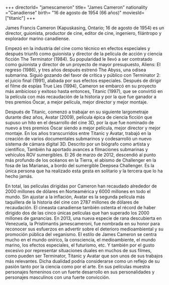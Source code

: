 +++
directorId= "jamescameron"
title= "James Cameron"
nationality ="Canadiense"
birth= "16 de agosto de 1954 (66 años)"
moviesId= ["titanic"]
+++


James Francis Cameron (Kapuskasing, Ontario; 16 de agosto de 1954) es un director, guionista, productor de cine, editor de cine, ingeniero, filántropo y explorador marino canadiense.

Empezó en la industria del cine como técnico en efectos especiales y después triunfó como guionista y director de la película de acción y ciencia ficción The Terminator (1984). Su popularidad le llevó a ser contratado como guionista y director de un proyecto de mayor presupuesto, Aliens: El regreso (1986), y tres años después estrenó The Abyss, una odisea submarina. Siguió gozando del favor de crítica y público con Terminator 2: el juicio final (1991), alabada por sus efectos especiales. Después de dirigir el filme de espías True Lies (1994), Cameron se embarcó en su proyecto más ambicioso y exitoso hasta entonces, Titanic (1997), que se convirtió en la película con más recaudación de la historia y por la que fue ganador a tres premios Óscar, a mejor película, mejor director y mejor montaje.

Después de Titanic, comenzó a trabajar en su siguiente largometraje durante diez años, Avatar (2009), película épica de ciencia ficción que supuso un hito en el desarrollo del cine 3D, por la que fue nominado de nuevo a tres premios Óscar siendo a mejor película, mejor director y mejor montaje. En los años transcurridos entre Titanic y Avatar, trabajó en la creación de varios documentales submarinos y codesarrolló un nuevo sistema de cámara digital 3D. Descrito por un biógrafo como artista y científico,​ También ha aportado avances a filmaciones submarinas y vehículos ROV sumergibles. El 26 de marzo de 2012, descendió al punto más profundo de los océanos en la Tierra, el abismo de Challenger en la fosa de las Marianas, a bordo del sumergible Deepsea Challenger.​ Es la única persona que ha realizado esta gesta en solitario y la tercera que lo ha hecho jamás.

En total, las películas dirigidas por Cameron han recaudado alrededor de 2000 millones de dólares en Norteamérica y 6000 millones en todo el mundo.​ Sin ajustar a la inflación, Avatar es la segunda película más taquillera de la historia del cine con 2787 millones de dólares de recaudación.​ El cineasta canadiense también ostenta el récord de haber dirigido dos de las cinco únicas películas que han superado los 2000 millones de ganancias. En 2013, una nueva especie de rana descubierta en Venezuela, la Pristimantis jamescameroni, fue nombrada en su honor para reconocer sus esfuerzos en advertir sobre el deterioro medioambiental y su promoción pública del veganismo.​ El estilo de James Cameron se centra mucho en el mundo onírico, la consciencia, el medioambiente, el mundo marino, los efectos especiales, el futurismo, etc. Y también por el gusto excesivo por representar situaciones duales en muchos de sus filmes, como pueden ser Terminator, Titanic y Avatar que son unos de sus trabajos más relevantes. Dicha dualidad podría considerarse como un reflejo de su pasión tanto por la ciencia como por el arte. En sus películas muestra personajes femeninos con un fuerte desarrollo en sus personalidades y personajes masculinos con una fuerte convicción.